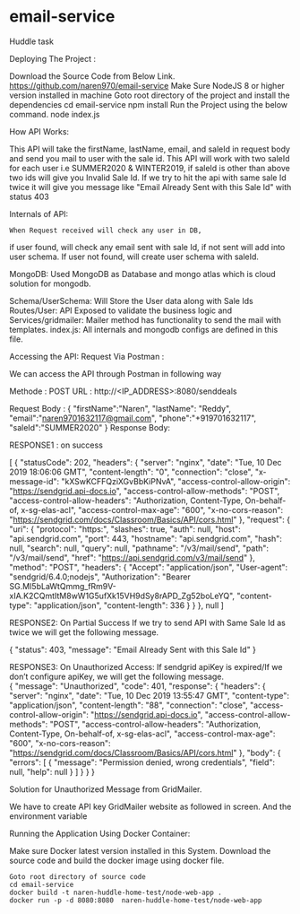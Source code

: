 # email-service
Huddle task

Deploying The Project : 

Download the Source Code from Below Link. 
https://github.com/naren970/email-service
Make Sure NodeJS 8 or  higher version installed in machine
Goto root directory of the project and install the dependencies 
cd email-service
npm install 
Run the Project using the below command. 
node index.js

How API Works:

This API will take the firstName, lastName, email, and saleId in request body and send you mail to user with the sale id. 
This API will work with two saleId for each user i.e SUMMER2020 & WINTER2019, if saleId is other than above two ids will give you Invalid Sale Id. 
If we try to hit the api with same sale Id twice it will give you message like "Email Already Sent with this Sale Id" with status 403

Internals of API:

	When Request received will check any user in DB, 
if user found, will check any email sent with sale Id, if not sent will add into user schema. 
If user not found, will create user schema with saleId.

MongoDB: Used MongoDB as Database and mongo atlas which is cloud solution for mongodb. 
 
Schema/UserSchema: Will Store the User data along with Sale Ids 
Routes/User: API Exposed to validate the business logic and 
Services/gridmailer: Mailer method has functionality to send the mail with templates.
index.js: All internals and mongodb configs are defined in this file.  
	


Accessing the API:
Request Via Postman : 

 We can access the API through Postman in following way


Methode : POST 
URL : http://<IP_ADDRESS>:8080/senddeals


Request Body : 
{
	"firstName":"Naren",
	"lastName": "Reddy",
	"email":"naren9701632117@gmail.com",
	"phone":"+919701632117",
	"saleId":"SUMMER2020"
}
Response Body:

RESPONSE1 : on success

[
    {
        "statusCode": 202,
        "headers": {
            "server": "nginx",
            "date": "Tue, 10 Dec 2019 18:06:06 GMT",
            "content-length": "0",
            "connection": "close",
            "x-message-id": "kXSwKCFFQziXGvBbKiPNvA",
            "access-control-allow-origin": "https://sendgrid.api-docs.io",
            "access-control-allow-methods": "POST",
            "access-control-allow-headers": "Authorization, Content-Type, On-behalf-of, x-sg-elas-acl",
            "access-control-max-age": "600",
            "x-no-cors-reason": "https://sendgrid.com/docs/Classroom/Basics/API/cors.html"
        },
        "request": {
            "uri": {
                "protocol": "https:",
                "slashes": true,
                "auth": null,
                "host": "api.sendgrid.com",
                "port": 443,
                "hostname": "api.sendgrid.com",
                "hash": null,
                "search": null,
                "query": null,
                "pathname": "/v3/mail/send",
                "path": "/v3/mail/send",
                "href": "https://api.sendgrid.com/v3/mail/send"
            },
            "method": "POST",
            "headers": {
                "Accept": "application/json",
                "User-agent": "sendgrid/6.4.0;nodejs",
                "Authorization": "Bearer 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",
                "content-type": "application/json",
                "content-length": 336
            }
        }
    },
    null
]


RESPONSE2: On Partial Success
 If we try to send API with Same Sale Id as twice we will get the following message.

{
    "status": 403,
    "message": "Email Already Sent with this Sale Id"
}

RESPONSE3: On Unauthorized Access:
If sendgrid apiKey is expired/If we don’t configure apiKey, we will get the following message.  
{
    "message": "Unauthorized",
    "code": 401,
    "response": {
        "headers": {
            "server": "nginx",
            "date": "Tue, 10 Dec 2019 13:55:47 GMT",
            "content-type": "application/json",
            "content-length": "88",
            "connection": "close",
            "access-control-allow-origin": "https://sendgrid.api-docs.io",
            "access-control-allow-methods": "POST",
            "access-control-allow-headers": "Authorization, Content-Type, On-behalf-of, x-sg-elas-acl",
            "access-control-max-age": "600",
            "x-no-cors-reason": "https://sendgrid.com/docs/Classroom/Basics/API/cors.html"
        },
        "body": {
            "errors": [
                {
                    "message": "Permission denied, wrong credentials",
                    "field": null,
                    "help": null
                }
            ]
        }
    }
}


Solution for Unauthorized Message from GridMailer.

 We have to create API key GridMailer website as followed in screen. And the environment variable 




Running the Application Using Docker Container:

Make sure Docker latest version installed in this System. 
Download the source code and build the docker image using docker file.

	Goto root directory of source code 
	cd email-service
	docker build -t naren-huddle-home-test/node-web-app .
	docker run -p -d 8080:8080  naren-huddle-home-test/node-web-app
	

	


